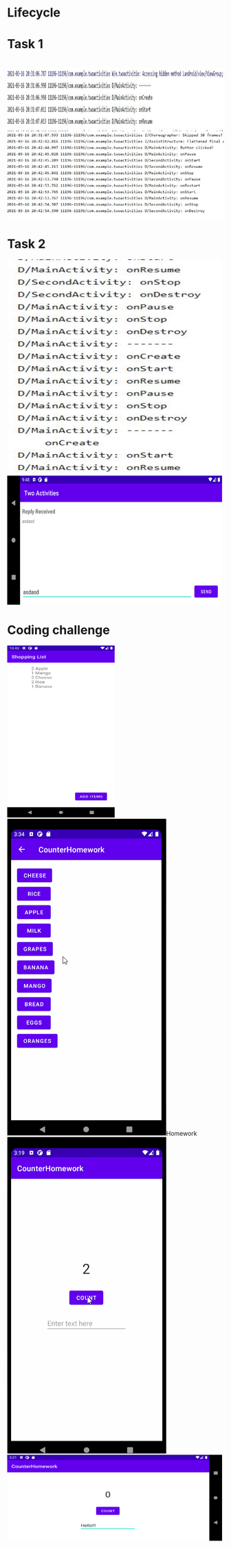 # Lifecycle

# Task 1
<br>
<img src="Task1.JPG" width="650" height="150">
<br>
<img src="Task1b.JPG" width="650" height="200">
<br>

# Task 2
<img src="Task2.JPG" width="500" height="500">
<br>
<img src="Task2b.png" width="500" height="300">

# Coding challenge
<img src="Codingchallenge.png" width="250" height="400">
<br>
<img src="CC.gif"

# Homework
<img src="HW.gif">
<br>
<img src="HW2.png" width="500" height="200">
